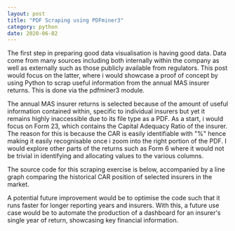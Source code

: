 ```yaml
---
layout: post
title: "PDF Scraping using PDFminer3"
category: python
date: 2020-06-02
---
```


The first step in preparing good data visualisation is having good data. Data come from many sources including both internally within the company as well as externally such as those publicly available from regulators. This post would focus on the latter, where i would showcase a proof of concept by using Python to scrap useful information from the annual MAS insurer returns. This is done via the pdfminer3 module.

The annual MAS insurer returns is selected because of the amount of useful information contained within, specific to individual insurers but yet it remains highly inaccessible due to its file type as a PDF. As a start, i would focus on Form 23, which contains the Capital Adequacy Ratio of the insurer. The reason for this is because the CAR is easily identifiable with "%" hence making it easily recognisable once i zoom into the right portion of the PDF. I would explore other parts of the returns such as Form 6 where it would not be trivial in identifying and allocating values to the various columns.

The source code for this scraping exercise is below, accompanied by a line graph comparing the historical CAR position of selected insurers in the market.

A potential future improvement would be to optimise the code such that it runs faster for longer reporting years and insurers. With this, a future use case would be to automate the production of a dashboard for an insurer's single year of return, showcasing key financial information.
